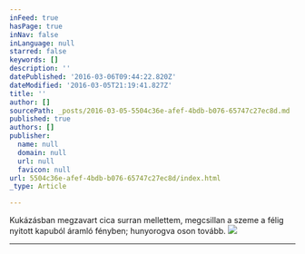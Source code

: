 ```yaml
---
inFeed: true
hasPage: true
inNav: false
inLanguage: null
starred: false
keywords: []
description: ''
datePublished: '2016-03-06T09:44:22.820Z'
dateModified: '2016-03-05T21:19:41.827Z'
title: ''
author: []
sourcePath: _posts/2016-03-05-5504c36e-afef-4bdb-b076-65747c27ec8d.md
published: true
authors: []
publisher:
  name: null
  domain: null
  url: null
  favicon: null
url: 5504c36e-afef-4bdb-b076-65747c27ec8d/index.html
_type: Article

---
```

Kukázásban megzavart cica surran mellettem, megcsillan a szeme a félig nyitott kapuból áramló fényben; hunyorogva oson tovább.
![](https://the-grid-user-content.s3-us-west-2.amazonaws.com/5f1534b4-5dd9-4f95-bfef-0290b5fcafa3.jpg)

****